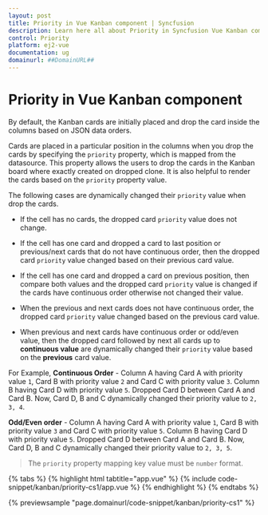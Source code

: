```yaml
---
layout: post
title: Priority in Vue Kanban component | Syncfusion
description: Learn here all about Priority in Syncfusion Vue Kanban component of Syncfusion Essential JS 2 and more.
control: Priority 
platform: ej2-vue
documentation: ug
domainurl: ##DomainURL##
---
```


# Priority in Vue Kanban component

By default, the Kanban cards are initially placed and drop the card inside the columns based on JSON data orders.

Cards are placed in a particular position in the columns when you drop the cards by specifying the `priority` property, which is mapped from the datasource. This property allows the users to drop the cards in the Kanban board where exactly created on dropped clone. It is also helpful to render the cards based on the `priority` property value.

The following cases are dynamically changed their `priority` value when drop the cards.

* If the cell has no cards, the dropped card `priority` value does not change.

* If the cell has one card and dropped a card to last position or previous/next cards that do not have continuous order, then the dropped card `priority` value changed based on their previous card value.

* If the cell has one card and dropped a card on previous position, then compare both values and the dropped card `priority` value is changed if the cards have continuous order otherwise not changed their value.

* When the previous and next cards does not have continuous order, the dropped card `priority` value changed based on the previous card value.

* When previous and next cards have continuous order or odd/even value, then the dropped card followed by next all cards up to **continuous value** are dynamically changed their `priority` value based on the **previous** card value.

For Example,
**Continuous Order** -
Column A having Card A with priority value `1`, Card B with priority value `2` and Card C with priority value `3`.
Column B having Card D with priority value `5`. Dropped Card D between Card A and Card B. Now, Card D, B and C dynamically changed their priority value to `2, 3, 4`.

**Odd/Even order** -
Column A having Card A with priority value `1`, Card B with priority value `3` and Card C with priority value `5`.
Column B having Card D with priority value `5`. Dropped Card D between Card A and Card B. Now, Card D, B and C dynamically changed their priority value to `2, 3, 5`.

> The `priority` property mapping key value must be `number` format.

{% tabs %}
{% highlight html tabtitle="app.vue" %}
{% include code-snippet/kanban/priority-cs1/app.vue %}
{% endhighlight %}
{% endtabs %}
        
{% previewsample "page.domainurl/code-snippet/kanban/priority-cs1" %}
